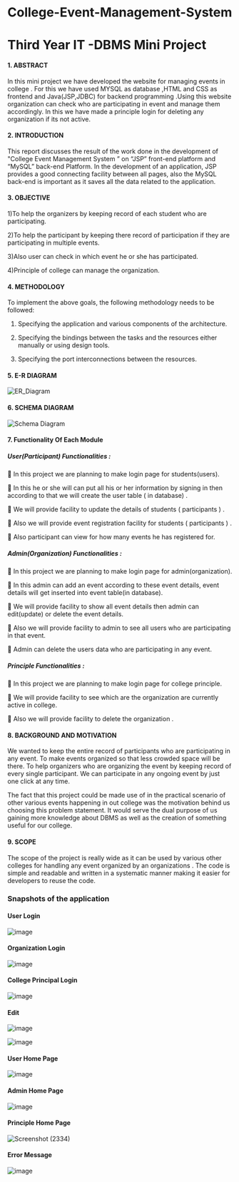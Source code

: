 # College-Event-Management-System
<h1>Third Year IT -DBMS Mini Project</h1>


<h4>1. ABSTRACT</h4>


In this mini project we have developed the website for managing events in college . 
For this we have used MYSQL as database ,HTML and CSS as frontend and 
Java(JSP,JDBC) for backend programming .Using this website organization 
can check who are participating in event and manage them accordingly. In this we
have made a principle login for deleting any organization if its not active.



<h4>2. INTRODUCTION</h4>


This report discusses the result of the work done in the development of "College Event 
Management System ” on “JSP” front-end platform and “MySQL” back-end Platform. In the 
development of an application, JSP provides a good connecting facility between all pages, also 
the MySQL back-end is important as it saves all the data related to the application.



<h4>3. OBJECTIVE</h4>


1)To help the organizers by keeping record of each student who are participating.

2)To help the participant by keeping there record of participation if they are participating in multiple events.

3)Also user can check in which event he or she has participated.

4)Principle of college can manage the organization.



<h4>4. METHODOLOGY</h4>


To implement the above goals, the following methodology needs to be followed:

1. Specifying the application and various components of the architecture.

2. Specifying the bindings between the tasks and the resources either manually 
 or using design tools.
 
3. Specifying the port interconnections between the resources.



<h4>5. E-R DIAGRAM</h4>

![ER_Diagram](https://user-images.githubusercontent.com/60127449/122318760-3db29300-cf3d-11eb-93e0-dfa3f258dee1.png)



<h4>6. SCHEMA DIAGRAM</h4>

![Schema Diagram](https://user-images.githubusercontent.com/60127449/122319050-aef24600-cf3d-11eb-971c-1d16b4a35c1e.png)




<h4>7. Functionality Of Each Module</h4> 

<h5>User(Participant) Functionalities :</h5>


 In this project we are planning to make login page for students(users).

 In this he or she will can put all his or her information by signing in then according to that we will create the 
user table ( in database) . 

 We will provide facility to update the details of students ( participants ) .

 Also we will provide event registration facility for students ( participants ) .

 Also participant can view for how many events he has registered for.



<h5>Admin(Organization) Functionalities :</h5>


 In this project we are planning to make login page for admin(organization). 

 In this admin can add an event according to these event details, event details will get inserted into event 
table(in database).

 We will provide facility to show all event details then admin can edit(update) or delete the event details.

 Also we will provide facility to admin to see all users who are participating in that event.

 Admin can delete the users data who are participating in any event.



<h5>Principle Functionalities :</h5>


 In this project we are planning to make login page for college principle. 

 We will provide facility to see which are the organization are currently active in college.

 Also we will provide facility to delete the organization .




<h4>8. BACKGROUND AND MOTIVATION</h4>


We wanted to keep the entire record of participants who are participating in any event. To make
events organized so that less crowded space will be there. To help organizers who are 
organizing the event by keeping record of every single participant. We can participate in any 
ongoing event by just one click at any time.

The fact that this project could be made use of in the practical scenario of other various events 
happening in out college was the motivation behind us choosing this problem statement. It would 
serve the dual purpose of us gaining more knowledge about DBMS as well as the creation of 
something useful for our college.



<h4>9. SCOPE</h4>


The scope of the project is really wide as it can be used by various other colleges for handling 
any event organized by an organizations . The code is simple and readable and written in a 
systematic manner making it easier for developers to reuse the code.


<h3>Snapshots of the application</h3>


<h4>User Login</h4>

![image](https://user-images.githubusercontent.com/60127449/122327794-18795100-cf4c-11eb-84b8-13befdf120e4.png)


<h4>Organization Login</h4>

![image](https://user-images.githubusercontent.com/60127449/122328354-21b6ed80-cf4d-11eb-9432-8693e230a07f.png)


<h4>College Principal Login</h4>

![image](https://user-images.githubusercontent.com/60127449/122328395-32fffa00-cf4d-11eb-8aa5-6a8b508c45b3.png)


<h4>Edit</h4>

![image](https://user-images.githubusercontent.com/60127449/122328432-44e19d00-cf4d-11eb-8712-668b2950936c.png)

![image](https://user-images.githubusercontent.com/60127449/122328456-4d39d800-cf4d-11eb-936a-b8ceb9ff8e34.png)



<h4>User Home Page</h4>

![image](https://user-images.githubusercontent.com/60127449/122328477-5d51b780-cf4d-11eb-9c1a-32e0ff8ec840.png)


<h4>Admin Home Page</h4>

![image](https://user-images.githubusercontent.com/60127449/122328491-65a9f280-cf4d-11eb-90da-7b2c1bdfa5b1.png)


<h4>Principle Home Page</h4>

![Screenshot (2334)](https://user-images.githubusercontent.com/60127449/122328540-7e1a0d00-cf4d-11eb-8f83-52f484a27707.png)



<h4>Error Message</h4>

![image](https://user-images.githubusercontent.com/60127449/122328516-722e4b00-cf4d-11eb-98f3-80d6e5f4bf8c.png)



